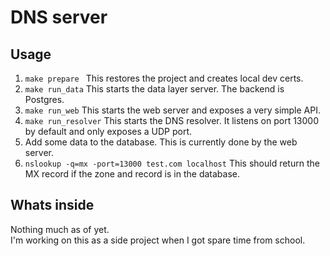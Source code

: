 # DNS server


## Usage

1. `make prepare ` This restores the project and creates local dev certs.
2. `make run_data` This starts the data layer server. The backend is Postgres.
3. `make run_web` This starts the web server and exposes a very simple API.
4. `make run_resolver` This starts the DNS resolver. It listens on port 13000 by default and only exposes a UDP port.
5.  Add some data to the database. This is currently done by the web server.
6. `nslookup -q=mx -port=13000 test.com localhost` This should return the MX record if the zone and record is in the database.


## Whats inside

Nothing much as of yet.\
I'm working on this as a side project when I got spare time from school.

